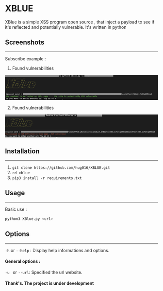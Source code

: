 # XBLUE

XBlue is a simple XSS program open source , that inject a payload to see if it's reflected and potentially vulnerable. It's written in python


## Screenshots

-------------------

Subscribe example :

  1. Found vulnerabilities 

![subscribe example](./image/Main.png)

  2. Found vulnerabilities 

![subscribe example](./image/notfound.png)




## Installation

-------------------

1. `git clone https://github.com/hug016/XBLUE.git`
2. `cd xblue`
3. `pip3 install -r requirements.txt`

## Usage

-------------------

Basic use :

```bash
python3 XBlue.py <url>
```

## Options

-------------------

`-h` or `--help`  : Display help informations and options.

#### General options :

`-u ` or `--url`: Specified the url website.


#### Thank's. The project is under development

